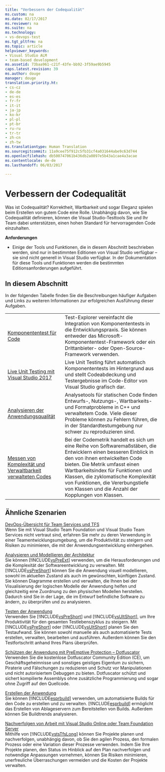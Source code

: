 ```yaml
---
title: "Verbessern der Codequalität"
ms.custom: na
ms.date: 02/17/2017
ms.reviewer: na
ms.suite: na
ms.technology:
- vs-devops-test
ms.tgt_pltfrm: na
ms.topic: article
helpviewer_keywords:
- Visual Studio ALM
- team-based development
ms.assetid: 73baa961-c21f-43fe-bb92-3f59ae9b5945
caps.latest.revision: 39
ms.author: douge
manager: douge
translation.priority.ht:
- cs-cz
- de-de
- es-es
- fr-fr
- it-it
- ja-jp
- ko-kr
- pl-pl
- pt-br
- ru-ru
- tr-tr
- zh-cn
- zh-tw
ms.translationtype: Human Translation
ms.sourcegitcommit: 11a9cee75f912c5fb31cf4a031644abe9c63d744
ms.openlocfilehash: db500747061b436db2a0897e5b43a1cae4a3acae
ms.contentlocale: de-de
ms.lasthandoff: 06/03/2017

---
```

# <a name="improve-code-quality"></a>Verbessern der Codequalität
Was ist Codequalität? Korrektheit, Wartbarkeit und sogar Eleganz spielen beim Erstellen von gutem Code eine Rolle. Unabhängig davon, wie Sie Codequalität definieren, können die Visual Studio-Testtools Sie und Ihr Team dabei unterstützen, einen hohen Standard für hervorragenden Code einzuhalten.  
  
 **Anforderungen**  
  
-   Einige der Tools und Funktionen, die in diesem Abschnitt beschrieben werden, sind nur in bestimmten Editionen von Visual Studio verfügbar – sie sind nicht generell in Visual Studio verfügbar. In der Dokumentation für diese Tools und Funktionen werden die bestimmten Editionsanforderungen aufgeführt.  
  
## <a name="in-this-section"></a>In diesem Abschnitt  
 In der folgenden Tabelle finden Sie die Beschreibungen häufiger Aufgaben und Links zu weiteren Informationen zur erfolgreichen Ausführung dieser Aufgaben.  
  
|||  
|-|-|  
|[Komponententest für Code](../test/unit-test-your-code.md)|Test-Explorer vereinfacht die Integration von Komponententests in die Entwicklungspraxis. Sie können entweder das Microsoft-Komponententest-Framework oder ein Drittanbieter- oder Open-Source-Framework verwenden.|  
|[Live Unit Testing mit Visual Studio 2017](../test/live-unit-testing.md)|Live Unit Testing führt automatisch Komponententests im Hintergrund aus und stellt Codeabdeckung und Testergebnisse im Code-Editor von Visual Studio grafisch dar.|  
|[Analysieren der Anwendungsqualität](../code-quality/analyzing-application-quality-by-using-code-analysis-tools.md)|Analysetools für statischen Code finden Entwurfs-, Nutzungs-, Wartbarkeits- und Formatprobleme in C++ und verwaltetem Code. Viele dieser Probleme können zu Fehlern führen, die in der Standardtestumgebung nur schwer zu reproduzieren sind.|  
|[Messen von Komplexität und Verwaltbarkeit verwalteten Codes](../code-quality/measuring-complexity-and-maintainability-of-managed-code.md)|Bei der Codemetrik handelt es sich um eine Reihe von Softwaremaßstäben, die Entwicklern einen besseren Einblick in den von ihnen entwickelten Code bieten. Die Metrik umfasst einen Wartbarkeitsindex für Funktionen und Klassen, die zyklomatische Komplexität von Funktionen, die Vererbungstiefe von Klassen und die Anzahl der Kopplungen von Klassen.|  
  
## <a name="related-scenarios"></a>Ähnliche Szenarien  
 [DevOps-Übersicht für Team Services und TFS](https://www.visualstudio.com/docs/devops-alm-overview)  
 Wenn Sie mit Visual Studio Team Foundation und Visual Studio Team Services nicht vertraut sind, erfahren Sie mehr zu deren Verwendung in einer Teamentwicklungsumgebung, um die Produktivität zu steigern und Risiken zu minimieren, die mit der Anwendungsentwicklung einhergehen.  
  
 [Analysieren und Modellieren der Architektur](../modeling/analyze-and-model-your-architecture.md)  
 Sie können [!INCLUDE[vsPreExt](../test/includes/vspreext_md.md)] verwenden, um die Herausforderungen und die Komplexität der Softwareentwicklung zu verwalten. Mit [!INCLUDE[vsPreShort](../test/includes/vspreshort_md.md)] können Sie die Anwendung visuell modellieren, sowohl im aktuellen Zustand als auch im gewünschten, künftigen Zustand. Sie können Diagramme erstellen und verwalten, die Ihnen bei der Visualisierung der logischen Modelle der Anwendung helfen und gleichzeitig eine Zuordnung zu den physischen Modellen herstellen. Dadurch sind Sie in der Lage, die im Entwurf befindliche Software zu ändern, zu überprüfen und zu analysieren.  
  
 [Testen der Anwendung](https://www.visualstudio.com/docs/test/overview)  
 Verwenden Sie [!INCLUDE[vsPreShort](../test/includes/vspreshort_md.md)] und [!INCLUDE[vsUltShort](../test/includes/vsultshort_md.md)], um Ihre Produktivität für den gesamten Testlebenszyklus zu steigern. Mit [!INCLUDE[vsPreShort](../test/includes/vspreshort_md.md)] oder [!INCLUDE[vsUltShort](../test/includes/vsultshort_md.md)] planen Sie den Testaufwand. Sie können sowohl manuelle als auch automatisierte Tests erstellen, verwalten, bearbeiten und ausführen. Außerdem können Sie den Testfortschritt anhand Ihres Plans überprüfen.  
  
 [Schützen der Anwendung mit PreEmptive Protection – Dotfuscator](../ide/dotfuscator/index.md)  
 Verwenden Sie die kostenlose Dotfuscator Community Edition (CE), um Geschäftsgeheimnisse und sonstiges geistiges Eigentum zu sichern, Piraterie und Fälschungen zu reduzieren und Schutz vor Manipulationen und nicht autorisiertem Debuggen zu bieten.  Dotfuscator schützt und sichert kompilierte Assemblys ohne zusätzliche Programmierung und sogar ohne Zugriff auf den Quellcode.
  
 [Erstellen der Anwendung](https://www.visualstudio.com/docs/build/overview)  
 Sie können [!INCLUDE[esprbuild](../test/includes/esprbuild_md.md)] verwenden, um automatisierte Builds für den Code zu erstellen und zu verwalten. [!INCLUDE[esprbuild](../test/includes/esprbuild_md.md)] ermöglicht das Erstellen von Ablageservern zum Bereitstellen von Builds. Außerdem können Sie Buildtrends analysieren.  
  
 [Nachverfolgen von Arbeit mit Visual Studio Online oder Team Foundation Server](https://www.visualstudio.com/docs/work/overview)  
 Mithilfe von [!INCLUDE[vstsTfsLong](../test/includes/vststfslong_md.md)] können Sie Projekte planen und nachverfolgen, unabhängig davon, ob Sie den agilen Prozess, den formalen Prozess oder eine Variation dieser Prozesse verwenden. Indem Sie Ihre Projekte planen, den Status im Hinblick auf den Plan nachverfolgen und notwendige Anpassungen vornehmen, können Sie Risiken minimieren, unerfreuliche Überraschungen vermeiden und die Kosten der Projekte verwalten.

